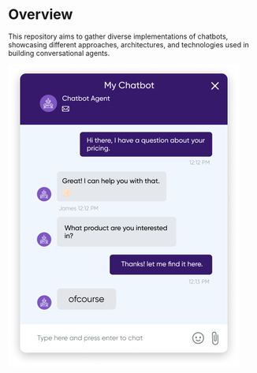 
# Overview

This repository aims to gather diverse implementations of chatbots, showcasing different approaches, architectures, and technologies used in building conversational agents.

![sample](https://github.com/RAJGUPTA28/Chit-ChatBots/blob/main/hero-chatbot.png)
